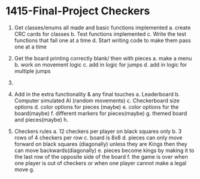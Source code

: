 # 1415-Final-Project Checkers
1. Get classes/enums all made and basic functions implemented
    a. create CRC cards for classes
    b. Test functions implemented
    c. Write the test functions that fail one at a time
    d. Start writing code to make them pass one at a time

2. Get the board printing correctly blank/ then with pieces
    a. make a menu
    b. work on movement logic
    c. add in logic for jumps
    d. add in logic for multiple jumps

3. 


4. Add in the extra functionality & any final touches
    a. Leaderboard
    b. Computer simulated AI (random movements)
    c. Checkerboard size options
    d. color options for pieces (maybe)
    e. color options for the board(maybe)
    f. different markers for pieces(maybe)
    g. themed board and pieces(maybe)
    h. 

5. Checkers rules
    a. 12 checkers per player on black squares only
    b. 3 rows of 4 checkers per row
    c. board is  8x8
    d. pieces can only move forward on black squares (diagonally) unless they are Kings then they can move backwards(diagonally)
    e. pieces become kings by making it to the last row of the opposite side of the board
    f.  the game is over when one player is out of checkers or when one player cannot make a legal move
    g.